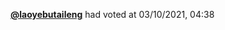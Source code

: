  <a href=https://github.com/laoyebutaileng><strong>@laoyebutaileng</strong></a>  had voted  at 03/10/2021, 04:38 
